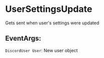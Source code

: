UserSettingsUpdate
==================
Gets sent when user's settings were updated

## EventArgs:
`DiscordUser User`: New user object
